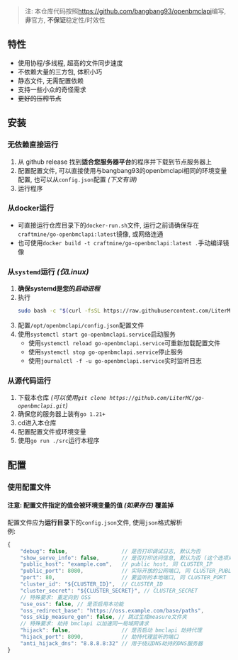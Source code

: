 
> 注: 本仓库代码按照<https://github.com/bangbang93/openbmclapi>编写, **非**官方, **不保证**稳定性/时效性

## 特性

- 使用协程/多线程, 超高的文件同步速度
- 不依赖大量的三方包, 体积小巧
- 静态文件, 无需配置依赖
- 支持一些小众的奇怪需求
- ~~更好的压榨节点~~

## 安装

### 无依赖直接运行

1. 从 github release 找到**适合您服务器平台**的程序并下载到节点服务器上
2. 配置配置文件, 可以直接使用与bangbang93的openbmclapi相同的环境变量配置, 也可以从`config.json`配置 _(下文有讲)_
3. 运行程序

### 从docker运行

- 可直接运行仓库目录下的`docker-run.sh`文件, 运行之前请确保存在`craftmine/go-openbmclapi:latest`镜像, 或网络连通
- 也可使用`docker build -t craftmine/go-openbmclapi:latest .`手动编译镜像

### 从`systemd`运行 _(仅Linux)_

1. **确保systemd是您的*启动进程***
2. 执行
   ```sh
   sudo bash -c "$(curl -fsSL https://raw.githubusercontent.com/LiterMC/go-openbmclapi/HEAD/service/installer.sh)"
   ```
3. 配置`/opt/openbmclapi/config.json`配置文件
4. 使用`systemctl start go-openbmclapi.service`启动服务
   - 使用`systemctl reload go-openbmclapi.service`可重新加载配置文件
   - 使用`systemctl stop go-openbmclapi.service`停止服务
   - 使用`journalctl -f -u go-openbmclapi.service`实时监听日志

### 从源代码运行

1. 下载本仓库 _(可以使用`git clone https://github.com/LiterMC/go-openbmclapi.git`)_
2. 确保您的服务器上装有`go 1.21+`
3. cd进入本仓库
4. 配置配置文件或环境变量
5. 使用`go run ./src`运行本程序

## 配置

### 使用配置文件

#### 注意: 配置文件指定的值会被环境变量的值 _(如果存在)_ 覆盖掉

配置文件应为**运行目录**下的`config.json`文件, 使用`json`格式解析  
例:
```javascript
{
	"debug": false,                 // 是否打印调试日志, 默认为否
	"show_serve_info": false,       // 是否打印访问信息, 默认为否 (这个选项对于压缩日志文件十分有用)
	"public_host": "example.com",   // public host, 同 CLUSTER_IP
	"public_port": 8080,            // 实际开放的公网端口, 同 CLUSTER_PUBLIC_PORT
	"port": 80,                     // 要监听的本地端口, 同 CLUSTER_PORT
	"cluster_id": "${CLUSTER_ID}",  // CLUSTER_ID
	"cluster_secret": "${CLUSTER_SECRET}", // CLUSTER_SECRET
	// 特殊要求: 重定向到 OSS
	"use_oss": false, // 是否启用本功能
	"oss_redirect_base": "https://oss.example.com/base/paths",
	"oss_skip_measure_gen": false, // 跳过生成measure文件夹
	// 特殊要求: 劫持 bmclapi 以加速同一局域网请求
	"hijack": false,                // 是否启动 bmclapi 劫持代理
	"hijack_port": 8090,            // 劫持代理监听的端口
	"anti_hijack_dns": "8.8.8.8:32" // 用于绕过DNS劫持的DNS服务器
}
```
